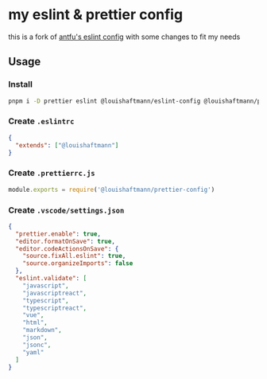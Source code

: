 # my eslint & prettier config

this is a fork of [antfu's eslint config](https://github.com/antfu/eslint-config) with some changes to fit my needs

## Usage

### Install

```bash
pnpm i -D prettier eslint @louishaftmann/eslint-config @louishaftmann/prettier-config
```

### Create `.eslintrc`

```json
{
  "extends": ["@louishaftmann"]
}
```

### Create `.prettierrc.js`

```js
module.exports = require('@louishaftmann/prettier-config')
```

### Create `.vscode/settings.json`

```json
{
  "prettier.enable": true,
  "editor.formatOnSave": true,
  "editor.codeActionsOnSave": {
    "source.fixAll.eslint": true,
    "source.organizeImports": false
  },
  "eslint.validate": [
    "javascript",
    "javascriptreact",
    "typescript",
    "typescriptreact",
    "vue",
    "html",
    "markdown",
    "json",
    "jsonc",
    "yaml"
  ]
}
```
